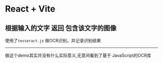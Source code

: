 # React + Vite
## 根据输入的文字 返回 包含该文字的图像

使用了``tesseract.js`` 做OCR识别，并记录识别结果

---
做这个demo其实并没有什么实际意义,无意间看到了基于 JavaScript的OCR库
